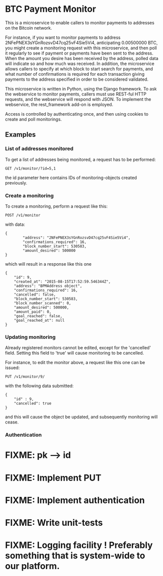 # BTC Payment Monitor

This is a microservice to enable callers to monitor payments to addresses on the Bitcoin network.

For instance, if you want to monitor payments to address 2NFePNEX3sYGnRozsvD47cq25vF4Sie5Vi4, anticipating 0.00500000 BTC, you might create a monitoring request with this microservice, and then poll it regularly to see if payment or payments have been sent to the address. When the amount you desire has been received by the address, polled data will indicate so and how much was received. In addition, the microservice allows callers to specify at which block to start search for payments, and what number of confirmations is required for each transaction giving payments to the address specified in order to be considered validated. 

This microservice is written in Python, using the Django framework. To ask the webservice to monitor payments, callers must use REST-ful HTTP requests, and the webservice will respond with JSON. To implement the webservice, the rest_framework add-on is employed. 

Access is controlled by authenticating once, and then using cookies to create and poll monitorings.

## Examples ##

### List of addresses monitored 
To get a list of addresses being monitored, a request has to be performed:

```
GET /v1/monitor/?id=5,1
```

the id parameter here contains IDs of monitoring-objects created previously.

### Create a monitoring

To create a monitoring, perform a request like this:
```
POST /v1/monitor 
```

with data: 

```
{
        "address": "2NFePNEX3sYGnRozsvD47cq25vF4Sie5Vi4",
        "confirmations_required": 16,
        "block_number_start": 530583,
        "amount_desired": 500000
}
```

which will result in a response like this one

```
{
    "id": 9,
    "created_at": "2015-08-15T17:52:59.546344Z",
    "address": "BPMAddress object",
    "confirmations_required": 16,
    "cancelled": false,
    "block_number_start": 530583,
    "block_number_scanned": 0,
    "amount_desired": 500000,
    "amount_paid": 0,
    "goal_reached": false,
    "goal_reached_at": null
}
```

### Updating monitoring

Already registered monitors cannot be edited, except for the 'cancelled' field. Setting this field to 'true' will cause monitoring to be cancelled.

For instance, to edit the monitor above, a request like this one can be issued:

```
PUT /v1/monitor/9/
``` 

with the following data submitted:

```
{
    "id" : 9,
    "cancelled": true
}
```

and this will cause the object be updated, and subsequently monitoring will cease.

### Authentication

# FIXME: pk --> id
# FIXME: Implement PUT
# FIXME: Implement authentication
# FIXME: Write unit-tests
# FIXME: Logging facility ! Preferably something that is system-wide to our platform.



